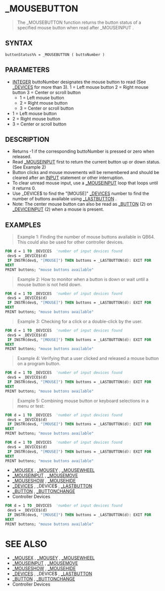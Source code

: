 # _MOUSEBUTTON
> The _MOUSEBUTTON function returns the button status of a specified mouse button when read after _MOUSEINPUT .

## SYNTAX
`buttonStatus%% = _MOUSEBUTTON ( buttoNumber )`

## PARAMETERS
* [INTEGER](INTEGER.md) buttoNumber designates the mouse button to read (See [_DEVICES](_DEVICES.md) for more than 3). 1 = Left mouse button 2 = Right mouse button 3 = Center or scroll button
	* 1 = Left mouse button
	* 2 = Right mouse button
	* 3 = Center or scroll button
* 1 = Left mouse button
* 2 = Right mouse button
* 3 = Center or scroll button


## DESCRIPTION
* Returns -1 if the corresponding buttoNumber is pressed or zero when released.
* Read [_MOUSEINPUT](_MOUSEINPUT.md) first to return the current button up or down status. (See Example 2)
* Button clicks and mouse movements will be remembered and should be cleared after an [INPUT](INPUT.md) statement or other interruption.
* To clear unread mouse input, use a [_MOUSEINPUT](_MOUSEINPUT.md) loop that loops until it returns 0.
* Use _DEVICE$ to find the "[MOUSE]" [_DEVICES](_DEVICES.md) number to find the number of buttons available using [_LASTBUTTON](_LASTBUTTON.md) .
* Note: The center mouse button can also be read as [_BUTTON](_BUTTON.md) (2) on [_DEVICEINPUT](_DEVICEINPUT.md) (2) when a mouse is present.


## EXAMPLES
> Example 1: Finding the number of mouse buttons available in QB64. This could also be used for other controller devices.

```vb
FOR d = 1 TO _DEVICES  'number of input devices found
 dev$ = _DEVICE$(d)
 IF INSTR(dev$, "[MOUSE]") THEN buttons = _LASTBUTTON(d): EXIT FOR
NEXT
PRINT buttons; "mouse buttons available"
```

> Example 2: How to monitor when a button is down or wait until a mouse button is not held down.

```vb
FOR d = 1 TO _DEVICES  'number of input devices found
 dev$ = _DEVICE$(d)
 IF INSTR(dev$, "[MOUSE]") THEN buttons = _LASTBUTTON(d): EXIT FOR
NEXT
PRINT buttons; "mouse buttons available"
```

> Example 3: Checking for a click or a double-click by the user.

```vb
FOR d = 1 TO _DEVICES  'number of input devices found
 dev$ = _DEVICE$(d)
 IF INSTR(dev$, "[MOUSE]") THEN buttons = _LASTBUTTON(d): EXIT FOR
NEXT
PRINT buttons; "mouse buttons available"
```

> Example 4: Verifying that a user clicked and released a mouse button on a program button.

```vb
FOR d = 1 TO _DEVICES  'number of input devices found
 dev$ = _DEVICE$(d)
 IF INSTR(dev$, "[MOUSE]") THEN buttons = _LASTBUTTON(d): EXIT FOR
NEXT
PRINT buttons; "mouse buttons available"
```

> Example 5: Combining mouse button or keyboard selections in a menu or test:

```vb
FOR d = 1 TO _DEVICES  'number of input devices found
 dev$ = _DEVICE$(d)
 IF INSTR(dev$, "[MOUSE]") THEN buttons = _LASTBUTTON(d): EXIT FOR
NEXT
PRINT buttons; "mouse buttons available"
```


```vb
FOR d = 1 TO _DEVICES  'number of input devices found
 dev$ = _DEVICE$(d)
 IF INSTR(dev$, "[MOUSE]") THEN buttons = _LASTBUTTON(d): EXIT FOR
NEXT
PRINT buttons; "mouse buttons available"
```

* [_MOUSEX](_MOUSEX.md) , [_MOUSEY](_MOUSEY.md) , [_MOUSEWHEEL](_MOUSEWHEEL.md)
* [_MOUSEINPUT](_MOUSEINPUT.md) , [_MOUSEMOVE](_MOUSEMOVE.md)
* [_MOUSESHOW](_MOUSESHOW.md) , [_MOUSEHIDE](_MOUSEHIDE.md)
* [_DEVICES](_DEVICES.md) , _DEVICE$ , [_LASTBUTTON](_LASTBUTTON.md)
* [_BUTTON](_BUTTON.md) , [_BUTTONCHANGE](_BUTTONCHANGE.md)
* Controller Devices

```vb
FOR d = 1 TO _DEVICES  'number of input devices found
 dev$ = _DEVICE$(d)
 IF INSTR(dev$, "[MOUSE]") THEN buttons = _LASTBUTTON(d): EXIT FOR
NEXT
PRINT buttons; "mouse buttons available"
```



# SEE ALSO
* [_MOUSEX](_MOUSEX.md) , [_MOUSEY](_MOUSEY.md) , [_MOUSEWHEEL](_MOUSEWHEEL.md)
* [_MOUSEINPUT](_MOUSEINPUT.md) , [_MOUSEMOVE](_MOUSEMOVE.md)
* [_MOUSESHOW](_MOUSESHOW.md) , [_MOUSEHIDE](_MOUSEHIDE.md)
* [_DEVICES](_DEVICES.md) , _DEVICE$ , [_LASTBUTTON](_LASTBUTTON.md)
* [_BUTTON](_BUTTON.md) , [_BUTTONCHANGE](_BUTTONCHANGE.md)
* Controller Devices

